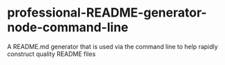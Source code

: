 # professional-README-generator-node-command-line
A README.md generator that is used via the command line to help rapidly construct quality README files
